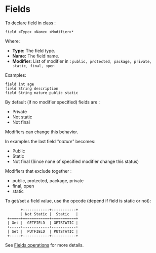 # Fields

To declare field in class :
````
field <Type> <Name> <Modifier>*
````

Where:
* **Type:** The field type.
* **Name:** The field name.
* **Modifier:** List of modifier in : `public, protected, package, private, static, final, open`

Examples:
````ASM
field int age
field String description
field String nature public static
````

By default (if no modifier specified) fields are :
* Private
* Not static
* Not final

Modifiers can change this behavior. 

In examples the last field *"nature"* becomes:
* Public
* Static
* Not final (Since none of specified modifier change this status)

Modifiers that exclude together :
* public, protected, package, private
* final, open
* static

To get/set a field value, use the opcode (depend if field is static or not):

           +------------+-----------+
           | Not Static |  Static   |
     +=====+============+===========+
     | Get |  GETFIELD  | GETSTATIC |
     +-----+------------+-----------+
     | Set |  PUTFIELD  | PUTSTATIC |
     +-----+------------+-----------+

See [Fields operations](../opcodes/FieldOperations.md) for more details.
